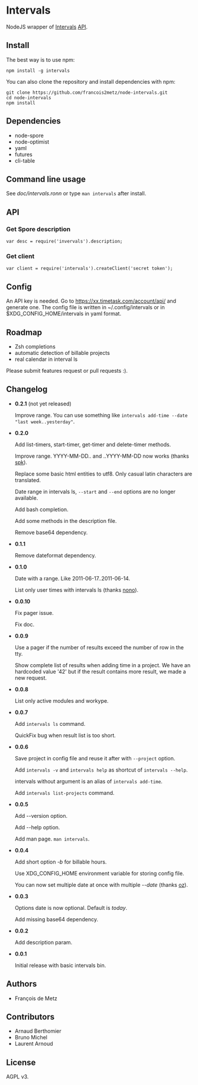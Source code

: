 # Intervals

NodeJS wrapper of [Intervals](http://www.myintervals.com/) [API](http://www.myintervals.com/api/).

## Install

The best way is to use npm:

    npm install -g intervals

You can also clone the repository and install dependencies with npm:

    git clone https://github.com/francois2metz/node-intervals.git
    cd node-intervals
    npm install

## Dependencies

* node-spore
* node-optimist
* yaml
* futures
* cli-table

## Command line usage

See *doc/intervals.ronn* or type `man intervals` after install.

## API

### Get Spore description

    var desc = require('invervals').description;

### Get client

    var client = require('intervals').createClient('secret token');

## Config

An API key is needed. Go to https://xx.timetask.com/account/api/ and generate one.
The config file is written in ~/.config/intervals or in $XDG_CONFIG_HOME/intervals in yaml format.

## Roadmap

* Zsh completions
* automatic detection of billable projects
* real calendar in interval ls

Please submit features request or pull requests :).

## Changelog

* **0.2.1** (not yet released)

  Improve range. You can use something like `intervals add-time --date "last week..yesterday"`.

* **0.2.0**

  Add list-timers, start-timer, get-timer and delete-timer methods.

  Improve range. YYYY-MM-DD.. and ..YYYY-MM-DD now works (thanks [spk](https://github.com/spk/)).

  Replace some basic html entities to utf8. Only casual latin characters are translated.

  Date range in intervals ls, `--start` and `--end` options are no longer available.

  Add bash completion.

  Add some methods in the description file.

  Remove base64 dependency.

* **0.1.1**

  Remove dateformat dependency.

* **0.1.0**

  Date with a range. Like 2011-06-17..2011-06-14.

  List only user times with intervals ls (thanks [nono](https://github.com/nono/)).

* **0.0.10**

  Fix pager issue.

  Fix doc.

* **0.0.9**

  Use a pager if the number of results exceed the number of row in the tty.

  Show complete list of results when adding time in a project. We have an
  hardcoded value '42' but if the result contains more result, we made a new
  request.

* **0.0.8**

  List only active modules and workype.

* **0.0.7**

  Add `intervals ls` command.

  QuickFix bug when result list is too short.

* **0.0.6**

  Save project in config file and reuse it after with `--project` option.

  Add `intervals -v` and `intervals help` as shortcut of `intervals --help`.

  intervals without argument is an alias of `intervals add-time`.

  Add `intervals list-projects` command.

* **0.0.5**

  Add --version option.

  Add --help option.

  Add man page. `man intervals`.

* **0.0.4**

  Add short option *-b* for billable hours.

  Use XDG_CONFIG_HOME environment variable for storing config file.

  You can now set multiple date at once with multiple *--date* (thanks [oz](https://github.com/oz/)).

* **0.0.3**

  Options date is now optional. Default is *today*.

  Add missing base64 dependency.

* **0.0.2**

  Add description param.

* **0.0.1**

  Initial release with basic intervals bin.

## Authors

* François de Metz

## Contributors

* Arnaud Berthomier
* Bruno Michel
* Laurent Arnoud

## License

AGPL v3.

